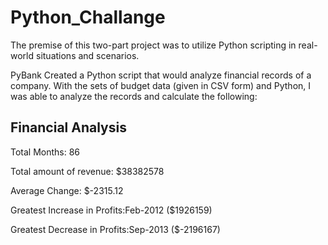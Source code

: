 # Python_Challange

The premise of this two-part project was to utilize Python scripting in real-world situations and scenarios.

PyBank
Created a Python script that would analyze financial records of a company. With the sets of budget data (given in CSV form) and Python, I was able to analyze the records and calculate the following:

Financial Analysis 
 -----------------------------------------------  
Total Months: 86

Total amount of revenue: $38382578

Average Change: $-2315.12

Greatest Increase in Profits:Feb-2012 ($1926159)

Greatest Decrease in Profits:Sep-2013 ($-2196167)
